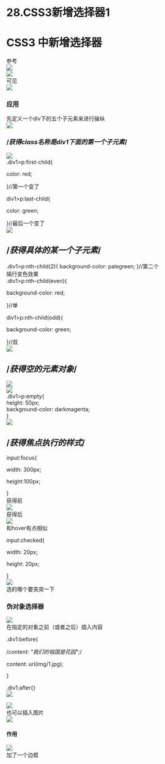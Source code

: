 # 28.CSS3新增选择器1

<a name="33ce01e0"></a>
# CSS3 中新增选择器
参考<br />![](https://cdn.nlark.com/yuque/0/2019/png/349894/1561980249219-75b065db-9023-4f4b-bf90-18dad51431e2.png#align=left&display=inline&height=653&originHeight=435&originWidth=423&status=done&width=635)<br />![](https://cdn.nlark.com/yuque/0/2019/png/349894/1561980249283-816c705e-5cb8-4481-b558-82242bdb9791.png#align=left&display=inline&height=315&originHeight=266&originWidth=761&status=done&width=902)<br />可见<br />![](https://cdn.nlark.com/yuque/0/2019/png/349894/1561980249366-45b0b86c-5a2b-4646-a732-c3f8a5d138e1.png#align=left&display=inline&height=641&originHeight=635&originWidth=894&status=done&width=902)
<a name="5b0520a9"></a>
### 应用
先定义一个div下的五个子元素来进行操纵<br />![](https://cdn.nlark.com/yuque/0/2019/png/349894/1561980249435-d4514fff-3190-467e-a34b-29a4a40bd820.png#align=left&display=inline&height=378&originHeight=252&originWidth=461&status=done&width=692)



<a name="27028612"></a>
### /*获得class名称是div1下面的第一个子元素*/
![](https://cdn.nlark.com/yuque/0/2019/png/349894/1561980249490-d3d7ec6d-6155-4296-997d-d245baa3ad06.png#align=left&display=inline&height=28&originHeight=27&originWidth=856&status=done&width=902)<br />.div1>p:first-child{

color: red;

}//第一个变了

div1>p:last-child{

color: green;

}//最后一个变了<br />![](https://cdn.nlark.com/yuque/0/2019/png/349894/1561980249540-77e1f5f0-9c25-42a2-ba40-4f810c762331.png#align=left&display=inline&height=394&originHeight=261&originWidth=49&status=done&width=74)


<a name="3d4cf1bb"></a>
## /*获得具体的某一个子元素*/

.div1>p:nth-child(2){ background-color: palegreen; }//第二个<br />隔行变色效果<br />.div1>p:nth-child(even){

background-color: red;

}//单

div1>p:nth-child(odd){

background-color: green;

}//双<br />![](https://cdn.nlark.com/yuque/0/2019/png/349894/1561980249613-038b8368-e434-43a0-b315-d00c8749ea10.png#align=left&display=inline&height=350&originHeight=249&originWidth=641&status=done&width=902)
<a name="209e13a6"></a>
## /*获得空的元素对象*/
![](https://cdn.nlark.com/yuque/0/2019/png/349894/1561980249666-026a183d-cee9-4ea0-96d1-e597bf07f2e2.png#align=left&display=inline&height=33&originHeight=31&originWidth=857&status=done&width=902)<br />![](https://cdn.nlark.com/yuque/0/2019/png/349894/1561980249753-48792d55-4173-4dc2-8c0f-108c4d7fa5aa.png#align=left&display=inline&height=402&originHeight=268&originWidth=355&status=done&width=533)<br />.div1>p:empty{<br />height: 50px;<br />background-color: darkmagenta;<br />}<br />![](https://cdn.nlark.com/yuque/0/2019/png/349894/1561980249807-8ca3a8ea-826d-4708-ab03-998a64016020.png#align=left&display=inline&height=351&originHeight=317&originWidth=409&status=done&width=453)

<a name="7caad63d"></a>
## /*获得焦点执行的样式*/

input:focus{

width: 300px;

height:100px;

}<br />获得前<br />![](https://cdn.nlark.com/yuque/0/2019/png/349894/1561980249869-f75b0b20-b31a-4945-b981-018f017d17d7.png#align=left&display=inline&height=74&originHeight=49&originWidth=240&status=done&width=360)<br />获得后<br />![](https://cdn.nlark.com/yuque/0/2019/png/349894/1561980249935-f30af709-5fc0-4c45-8469-ff501244be76.png#align=left&display=inline&height=231&originHeight=154&originWidth=420&status=done&width=630)<br />和hover有点相似

input:checked{

width: 20px;

height: 20px;

}<br />![](https://cdn.nlark.com/yuque/0/2019/png/349894/1561980249987-71d1f2a9-e3fe-4d1f-b27d-03fec503cbea.png#align=left&display=inline&height=81&originHeight=54&originWidth=224&status=done&width=336)<br />选的哪个要突突一下


<a name="4540cdac"></a>
### 伪对象选择器
![](https://cdn.nlark.com/yuque/0/2019/png/349894/1561980250056-18ce9383-1669-466d-b78c-8ace21dccd8c.png#align=left&display=inline&height=162&originHeight=179&originWidth=998&status=done&width=902)<br />在指定的对象之前（或者之后）插入内容

.div1:before{

/*content: "我们的祖国是花园";*/

content: url(img/1.jpg);

}

.div1:after{}<br />![](https://cdn.nlark.com/yuque/0/2019/png/349894/1561980250129-b6954060-1334-4e06-9d06-d7936aa7e7cf.png#align=left&display=inline&height=492&originHeight=328&originWidth=579&status=done&width=869)

![](https://cdn.nlark.com/yuque/0/2019/png/349894/1561980250193-5070b3cd-f11b-445a-ad3a-ef4d608c53a9.png#align=left&display=inline&height=315&originHeight=509&originWidth=1459&status=done&width=902)<br />也可以插入图片<br />![](https://cdn.nlark.com/yuque/0/2019/png/349894/1561980250249-6d3a0a56-6728-41c1-99da-7985cc98d9c5.png#align=left&display=inline&height=269&originHeight=179&originWidth=560&status=done&width=840)
<a name="69fa3701"></a>
#### 作用
![](https://cdn.nlark.com/yuque/0/2019/png/349894/1561980250318-d795db2b-1b16-4a36-b93a-a564c534b43e.png#align=left&display=inline&height=267&originHeight=411&originWidth=1387&status=done&width=902)<br />加了一个边框
